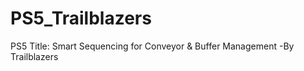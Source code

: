 # PS5_Trailblazers
PS5  Title:  Smart Sequencing for Conveyor &amp; Buffer Management -By Trailblazers
